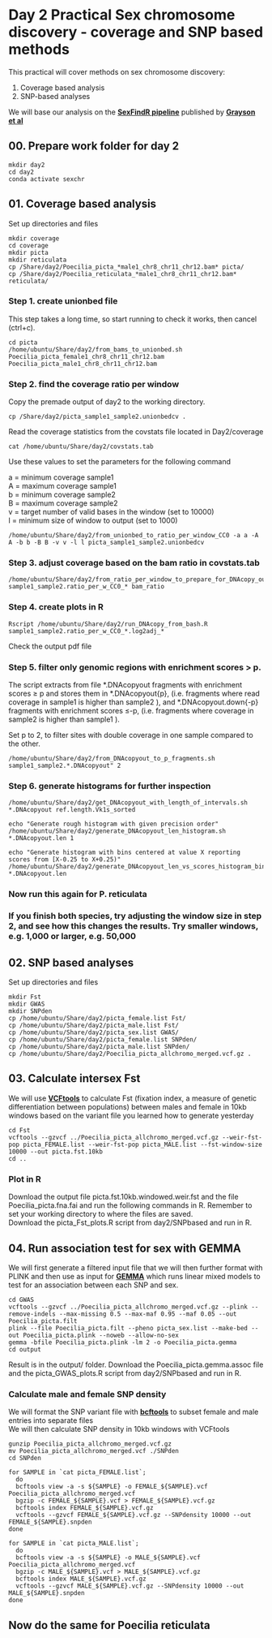 # Day 2 Practical Sex chromosome discovery - coverage and SNP based methods

This practical will cover methods on sex chromosome discovery:

1. Coverage based analysis
2. SNP-based analyses
    
We will base our analysis on the **[SexFindR pipeline](https://sexfindr.readthedocs.io/en/latest/#)** published by **[Grayson et al](https://doi.org/10.1101/2022.02.21.481346)**


## 00. Prepare work folder for day 2

```
mkdir day2
cd day2
conda activate sexchr
```

## 01. Coverage based analysis

Set up directories and files

```
mkdir coverage
cd coverage
mkdir picta
mkdir reticulata
cp /Share/day2/Poecilia_picta_*male1_chr8_chr11_chr12.bam* picta/
cp /Share/day2/Poecilia_reticulata_*male1_chr8_chr11_chr12.bam* reticulata/
```

### Step 1. create unionbed file

This step takes a long time, so start running to check it works, then cancel (ctrl+c).

```
cd picta
/home/ubuntu/Share/day2/from_bams_to_unionbed.sh Poecilia_picta_female1_chr8_chr11_chr12.bam Poecilia_picta_male1_chr8_chr11_chr12.bam
```

### Step 2. find the coverage ratio per window

Copy the premade output of day2 to the working directory.

```
cp /Share/day2/picta_sample1_sample2.unionbedcv .
```
Read the coverage statistics from the covstats file located in Day2/coverage

```
cat /home/ubuntu/Share/day2/covstats.tab
```

Use these values to set the parameters for the following command

a = minimum coverage sample1  
A = maximum coverage sample1  
b = minimum coverage sample2  
B = maximum coverage sample2  
v = target number of valid bases in the window (set to 10000)  
l = minimum size of window to output (set to 1000)

```
/home/ubuntu/Share/day2/from_unionbed_to_ratio_per_window_CC0 -a a -A A -b b -B B -v v -l l picta_sample1_sample2.unionbedcv
```

### Step 3. adjust coverage based on the bam ratio in covstats.tab

```
/home/ubuntu/Share/day2/from_ratio_per_window_to_prepare_for_DNAcopy_output.sh sample1_sample2.ratio_per_w_CC0_* bam_ratio
```

### Step 4. create plots in R

```
Rscript /home/ubuntu/Share/day2/run_DNAcopy_from_bash.R sample1_sample2.ratio_per_w_CC0_*.log2adj_*
```
Check the output pdf file

### Step 5. filter only genomic regions with enrichment scores > p.

The script extracts from file *.DNAcopyout fragments with enrichment scores ≥ p and stores them in *.DNAcopyout{p}, (i.e. fragments where read coverage in sample1 is higher than sample2 ), and *.DNAcopyout.down{-p} fragments with enrichment scores ≤-p, (i.e. fragments where coverage in sample2 is higher than sample1 ).

Set p to 2, to filter sites with double coverage in one sample compared to the other.

```
/home/ubuntu/Share/day2/from_DNAcopyout_to_p_fragments.sh sample1_sample2.*.DNAcopyout" 2
```

### Step 6. generate histograms for further inspection

```
/home/ubuntu/Share/day2/get_DNAcopyout_with_length_of_intervals.sh *.DNAcopyout ref.length.Vk1s_sorted

echo "Generate rough histogram with given precision order"
/home/ubuntu/Share/day2/generate_DNAcopyout_len_histogram.sh *.DNAcopyout.len 1

echo "Generate histogram with bins centered at value X reporting scores from [X-0.25 to X+0.25)"
/home/ubuntu/Share/day2/generate_DNAcopyout_len_vs_scores_histogram_bin0.5.sh *.DNAcopyout.len
```

### Now run this again for P. reticulata  
### If you finish both species, try adjusting the window size in step 2, and see how this changes the results. Try smaller windows, e.g. 1,000 or larger, e.g. 50,000

## 02. SNP based analyses

Set up directories and files

```
mkdir Fst
mkdir GWAS
mkdir SNPden
cp /home/ubuntu/Share/day2/picta_female.list Fst/
cp /home/ubuntu/Share/day2/picta_male.list Fst/
cp /home/ubuntu/Share/day2/picta_sex.list GWAS/
cp /home/ubuntu/Share/day2/picta_female.list SNPden/
cp /home/ubuntu/Share/day2/picta_male.list SNPden/
cp /home/ubuntu/Share/day2/Poecilia_picta_allchromo_merged.vcf.gz .
```

## 03. Calculate intersex Fst 
We will use **[VCFtools](https://vcftools.github.io)** to calculate Fst (fixation index, a measure of genetic differentiation between populations) between males and female in 10kb windows based on the variant file you learned how to generate yesterday   

```
cd Fst
vcftools --gzvcf ../Poecilia_picta_allchromo_merged.vcf.gz --weir-fst-pop picta_FEMALE.list --weir-fst-pop picta_MALE.list --fst-window-size 10000 --out picta.fst.10kb
cd ..
```

### Plot in R  
Download the output file picta.fst.10kb.windowed.weir.fst and the file Poecilia_picta.fna.fai and run the following commands in R. Remember to set your working directory to where the files are saved.  
Download the picta_Fst_plots.R script from day2/SNPbased and run in R.

## 04. Run association test for sex with GEMMA   

We will first generate a filtered input file that we will then further format with PLINK and then use as input for **[GEMMA](https://github.com/genetics-statistics/GEMMA)** which runs linear mixed models to test for an association between each SNP and sex.   

```
cd GWAS
vcftools --gzvcf ../Poecilia_picta_allchromo_merged.vcf.gz --plink --remove-indels --max-missing 0.5 --max-maf 0.95 --maf 0.05 --out Poecilia_picta.filt
plink --file Poecilia_picta.filt --pheno picta_sex.list --make-bed --out Poecilia_picta.plink --noweb --allow-no-sex
gemma -bfile Poecilia_picta.plink -lm 2 -o Poecilia_picta.gemma
cd output
```

Result is in the output/ folder. Download the Poecilia_picta.gemma.assoc file and the picta_GWAS_plots.R script from day2/SNPbased and run in R.

### Calculate male and female SNP density
We will format the SNP variant file with **[bcftools](https://samtools.github.io/bcftools/bcftools.html)** to subset female and male entries into separate files  
We will then calculate SNP density in 10kb windows with VCFtools
```
gunzip Poecilia_picta_allchromo_merged.vcf.gz
mv Poecilia_picta_allchromo_merged.vcf ./SNPden
cd SNPden

for SAMPLE in `cat picta_FEMALE.list`;
  do
  bcftools view -a -s ${SAMPLE} -o FEMALE_${SAMPLE}.vcf Poecilia_picta_allchromo_merged.vcf
  bgzip -c FEMALE_${SAMPLE}.vcf > FEMALE_${SAMPLE}.vcf.gz
  bcftools index FEMALE_${SAMPLE}.vcf.gz
  vcftools --gzvcf FEMALE_${SAMPLE}.vcf.gz --SNPdensity 10000 --out FEMALE_${SAMPLE}.snpden
done

for SAMPLE in `cat picta_MALE.list`;
  do
  bcftools view -a -s ${SAMPLE} -o MALE_${SAMPLE}.vcf Poecilia_picta_allchromo_merged.vcf
  bgzip -c MALE_${SAMPLE}.vcf > MALE_${SAMPLE}.vcf.gz
  bcftools index MALE_${SAMPLE}.vcf.gz
  vcftools --gzvcf MALE_${SAMPLE}.vcf.gz --SNPdensity 10000 --out MALE_${SAMPLE}.snpden
done
```

## Now do the same for Poecilia reticulata
